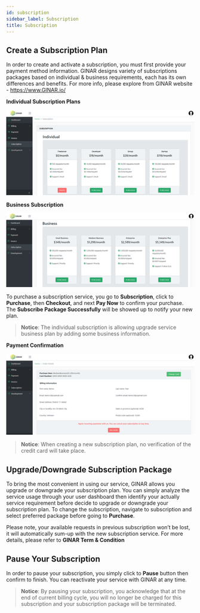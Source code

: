 ```yaml
---
id: subscription
sidebar_label: Subscription
title: Subscription
---
```


## Create a Subscription Plan

In order to create and activate a subscription, you must first provide your payment method information. GINAR designs variety of subscriptions packages based on individual & business requirements, each has its own differences and benefits. For more info, please explore from GINAR website - https://www.GINAR.io/

**Individual Subscription Plans**

![Individual Subscription](https://github.com/GINARTeam/docs/blob/master/docs/API-User-Dashboard/9.3.Individual%20Subscription.png?raw=true)

**Business Subscription**

![Business Subscription](https://github.com/GINARTeam/docs/blob/master/docs/API-User-Dashboard/9.4.%20Business%20Subscription.png?raw=true)

To purchase a subscription service, you go to **Subscription**, click to **Purchase**, then **Checkout**, and next **Pay Now** to confirm your purchase. The **Subscribe Package Successfully** will be showed up to notify your new plan.

> **Notice**: The individual subscription is allowing upgrade service business plan by adding some business information. 

**Payment Confirmation**

![Business Subscription](https://github.com/GINARTeam/docs/blob/master/docs/API-User-Dashboard/9.5.Payment%20Confirm.png?raw=true)

> **Notice**: When creating a new subscription plan, no verification of the credit card will take place. 


## Upgrade/Downgrade Subscription Package

To bring the most convenient in using our service, GINAR allows you upgrade or downgrade your subscription plan. You can simply analyze the service usage through your user dashboard then identify your actually service requirement before decide to upgrade or downgrade your subscription plan. To change the subscription, navigate to subscription and select preferred package before going to **Purchase**. 

Please note, your available requests in previous subscription won’t be lost, it will automatically sum-up with the new subscription service. For more details, please refer to **GINAR Term & Condition**


## Pause Your Subscription

In order to pause your subscription, you simply click to **Pause** button then confirm to finish. You can reactivate your service with GINAR at any time.

> **Notice**: By pausing your subscription, you acknowledge that at the end of current billing cycle, you will no longer be charged for this subscription and your subscription package will be terminated.
